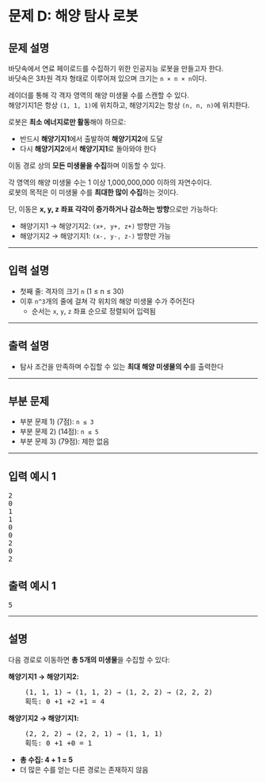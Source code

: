 # 문제 D: 해양 탐사 로봇

## 문제 설명

바닷속에서 연료 페이로드를 수집하기 위한 인공지능 로봇을 만들고자 한다.  
바닷속은 3차원 격자 형태로 이루어져 있으며 크기는 `n × n × n`이다.

레이더를 통해 각 격자 영역의 해양 미생물 수를 스캔할 수 있다.  
해양기지1은 항상 `(1, 1, 1)`에 위치하고, 해양기지2는 항상 `(n, n, n)`에 위치한다.

로봇은 **최소 에너지로만 활동**해야 하므로:

- 반드시 **해양기지1**에서 출발하여 **해양기지2**에 도달
- 다시 **해양기지2**에서 **해양기지1**로 돌아와야 한다

이동 경로 상의 **모든 미생물을 수집**하며 이동할 수 있다.

각 영역의 해양 미생물 수는 1 이상 1,000,000,000 이하의 자연수이다.  
로봇의 목적은 이 미생물 수를 **최대한 많이 수집**하는 것이다.

단, 이동은 **x, y, z 좌표 각각이 증가하거나 감소하는 방향**으로만 가능하다:

- 해양기지1 → 해양기지2: `(x+, y+, z+)` 방향만 가능
- 해양기지2 → 해양기지1: `(x-, y-, z-)` 방향만 가능

---

## 입력 설명

- 첫째 줄: 격자의 크기 `n` (1 ≤ n ≤ 30)
- 이후 `n^3`개의 줄에 걸쳐 각 위치의 해양 미생물 수가 주어진다  
  - 순서는 `x`, `y`, `z` 좌표 순으로 정렬되어 입력됨

---

## 출력 설명

- 탐사 조건을 만족하며 수집할 수 있는 **최대 해양 미생물의 수**를 출력한다

---

## 부분 문제

- 부분 문제 1) (7점): `n ≤ 3`
- 부분 문제 2) (14점): `n ≤ 5`
- 부분 문제 3) (79점): 제한 없음

---

## 입력 예시 1
<pre>
2
0
1
1
0
0
2
0
2
</pre>

## 출력 예시 1
<pre>
5
</pre>

---

## 설명

다음 경로로 이동하면 **총 5개의 미생물**을 수집할 수 있다:

**해양기지1 → 해양기지2:**
<pre>
    (1, 1, 1) → (1, 1, 2) → (1, 2, 2) → (2, 2, 2)
    획득: 0 +1 +2 +1 = 4
</pre>


**해양기지2 → 해양기지1:**
<pre>
    (2, 2, 2) → (2, 2, 1) → (1, 1, 1)
    획득: 0 +1 +0 = 1
</pre>


- **총 수집: 4 + 1 = 5**
- 더 많은 수를 얻는 다른 경로는 존재하지 않음
